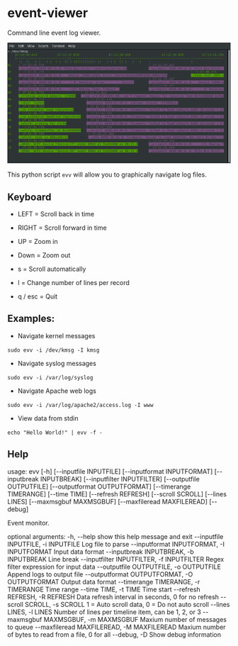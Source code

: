 # event-viewer

Command line event log viewer.

![Screen Shot](https://raw.githubusercontent.com/wheresjames/event-viewer/master/docs/imgs/view-kmsg.png)

This python script `evv` will allow you to graphically navigate log files.

## Keyboard

* LEFT = Scroll back in time
* RIGHT = Scroll forward in time
* UP = Zoom in
* Down = Zoom out

* s = Scroll automatically
* l = Change number of lines per record
* q / esc = Quit


## Examples:

* Navigate kernel messages

`sudo evv -i /dev/kmsg -I kmsg`

* Navigate syslog messages

`sudo evv -i /var/log/syslog`

* Navigate Apache web logs

`sudo evv -i /var/log/apache2/access.log -I www`

* View data from stdin

`echo "Hello World!" | evv -f -`


## Help

usage: evv [-h] [--inputfile INPUTFILE] [--inputformat INPUTFORMAT]
           [--inputbreak INPUTBREAK] [--inputfilter INPUTFILTER]
           [--outputfile OUTPUTFILE] [--outputformat OUTPUTFORMAT]
           [--timerange TIMERANGE] [--time TIME] [--refresh REFRESH]
           [--scroll SCROLL] [--lines LINES] [--maxmsgbuf MAXMSGBUF]
           [--maxfileread MAXFILEREAD] [--debug]

Event monitor.

optional arguments:
  -h, --help            show this help message and exit
  --inputfile INPUTFILE, -i INPUTFILE
                        Log file to parse
  --inputformat INPUTFORMAT, -I INPUTFORMAT
                        Input data format
  --inputbreak INPUTBREAK, -b INPUTBREAK
                        Line break
  --inputfilter INPUTFILTER, -f INPUTFILTER
                        Regex filter expression for input data
  --outputfile OUTPUTFILE, -o OUTPUTFILE
                        Append logs to output file
  --outputformat OUTPUTFORMAT, -O OUTPUTFORMAT
                        Output data format
  --timerange TIMERANGE, -r TIMERANGE
                        Time range
  --time TIME, -t TIME  Time start
  --refresh REFRESH, -R REFRESH
                        Data refresh interval in seconds, 0 for no refresh
  --scroll SCROLL, -s SCROLL
                        1 = Auto scroll data, 0 = Do not auto scroll
  --lines LINES, -l LINES
                        Number of lines per timeline item, can be 1, 2, or 3
  --maxmsgbuf MAXMSGBUF, -m MAXMSGBUF
                        Maxium number of messages to queue
  --maxfileread MAXFILEREAD, -M MAXFILEREAD
                        Maxium number of bytes to read from a file, 0 for all
  --debug, -D           Show debug information

